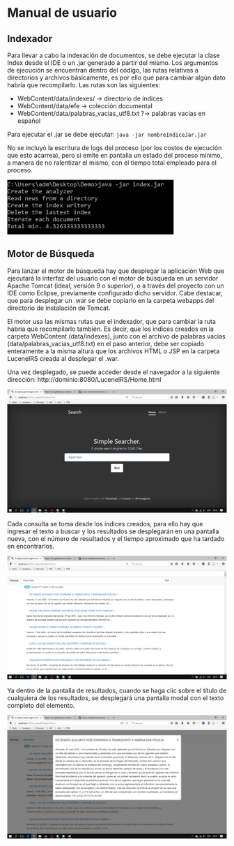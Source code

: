 # Manual de usuario
## Indexador
Para llevar a cabo la indexación de documentos, se debe ejecutar la clase Index desde el IDE o un
.jar generado a partir del mismo. Los argumentos de ejecución se encuentran dentro del código, las
rutas relativas a directorios y archivos básicamente, es por ello que para cambiar algún dato habría
que recompilarlo. Las rutas son las siguientes:
- WebContent/data/indexes/ -> directorio de índices
- WebContent/data/efe -> colección documental
- WebContent/data/palabras_vacias_utf8.txt ?-> palabras vacías en español

Para ejecutar el .jar se debe ejecutar:
`java -jar nombreIndiceJar.jar`

No se incluyó la escritura de logs del proceso (por los costos de ejecución que esto acarrea), pero si
emite en pantalla un estado del proceso mínimo, a manera de no ralentizar el mismo, con el tiempo
total empleado para el proceso.

![00](https://github.com/mmaguero/Lucene-IRS/blob/master/img/00.PNG)

## Motor de Búsqueda
Para lanzar el motor de búsqueda hay que desplegar la aplicación Web que ejecutará la interfaz del
usuario con el motor de búsqueda en un servidor Apache Tomcat (ideal, versión 9 o superior), o a
través del proyecto con un IDE como Eclipse, previamente configurado dicho servidor. Cabe
destacar, que para desplegar un .war se debe copiarlo en la carpeta webapps del directorio de
instalación de Tomcat.

El motor usa las mismas rutas que el indexador, que para cambiar la ruta habría que recompilarlo
también. Es decir, que los indices creados en la carpeta WebContent (data/indexes), junto con el
archivo de palabras vacías (data/palabras_vacias_utf8.txt) en el paso anterior, debe ser copiado
enteramente a la misma altura que los archivos HTML o JSP en la carpeta LuceneIRS creada al
desplegar el .war.

Una vez desplegado, se puede acceder desde el navegador a la siguiente dirección:
http://dominio:8080/LuceneIRS/Home.html

![01](https://github.com/mmaguero/Lucene-IRS/blob/master/img/01.png)

Cada consulta se toma desde los índices creados, para ello hay que ingresar el texto a buscar y los
resultados se desplegarán en una pantalla nueva, con el número de resultados y el tiempo
aproximado que ha tardado en encontrarlos.

![02](https://github.com/mmaguero/Lucene-IRS/blob/master/img/02.png)

Ya dentro de la pantalla de resultados, cuando se haga clic sobre el título de cualquiera de los
resultados, se desplegará una pantalla modal con el texto completo del elemento.

![03](https://github.com/mmaguero/Lucene-IRS/blob/master/img/03.png)
